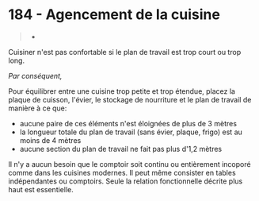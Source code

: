 # 184 - Agencement de la cuisine

> *

Cuisiner n'est pas confortable si le plan de travail est trop court ou trop long.

_Par conséquent,_

Pour équilibrer entre une cuisine trop petite et trop étendue, placez la plaque de cuisson, l'évier, le stockage de nourriture et le plan de travail de manière à ce que:
- aucune paire de ces éléments n'est éloignées de plus de 3 mètres
- la longueur totale du plan de travail (sans évier, plaque, frigo) est au moins de 4 mètres
- aucune section du plan de travail ne fait pas plus d'1,2 mètres

Il n'y a aucun besoin que le comptoir soit continu ou entièrement incoporé comme dans les cuisines modernes. Il peut même consister en tables indépendantes ou comptoirs. Seule la relation fonctionnelle décrite plus haut est essentielle.
